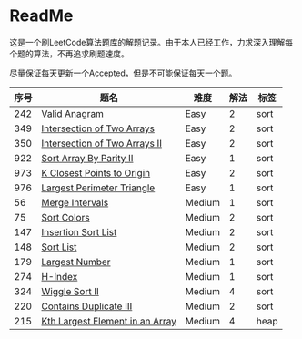 # ReadMe

这是一个刷LeetCode算法题库的解题记录。由于本人已经工作，力求深入理解每个题的算法，不再追求刷题速度。

尽量保证每天更新一个Accepted，但是不可能保证每天一个题。

序号 | 题名                                                                                              | 难度   | 解法 | 标签
-----|---------------------------------------------------------------------------------------------------|--------|------|-----
242  | [Valid Anagram](https://leetcode.com/problems/valid-anagram/)                                     | Easy   | 2    | sort
349  | [Intersection of Two Arrays](https://leetcode.com/problems/intersection-of-two-arrays)            | Easy   | 2    | sort
350  | [Intersection of Two Arrays II](https://leetcode.com/problems/intersection-of-two-arrays-ii/)     | Easy   | 2    | sort
922  | [Sort Array By Parity II](https://leetcode.com/problems/sort-array-by-parity-ii/)                 | Easy   | 1    | sort
973  | [K Closest Points to Origin](https://leetcode.com/problems/k-closest-points-to-origin/)           | Easy   | 2    | sort
976  | [Largest Perimeter Triangle](https://leetcode.com/problems/largest-perimeter-triangle/)           | Easy   | 1    | sort
56   | [Merge Intervals](https://leetcode.com/problems/merge-intervals/)                                 | Medium | 1    | sort
75   | [Sort Colors](https://leetcode.com/problems/sort-colors/)                                         | Medium | 2    | sort
147  | [Insertion Sort List](https://leetcode.com/problems/insertion-sort-list/)                         | Medium | 2    | sort
148  | [Sort List](https://leetcode.com/problems/sort-list/)                                             | Medium | 2    | sort
179  | [Largest Number](https://leetcode.com/problems/largest-number/)                                   | Medium | 1    | sort
274  | [H-Index](https://leetcode.com/problems/h-index/)                                                 | Medium | 1    | sort
324  | [Wiggle Sort II](https://leetcode.com/problems/wiggle-sort-ii/)                                   | Medium | 4    | sort
220  | [Contains Duplicate III](https://leetcode.com/problems/contains-duplicate-iii/)                   | Medium | 2    | sort
215  | [Kth Largest Element in an Array](https://leetcode.com/problems/kth-largest-element-in-an-array/) | Medium | 4    | heap